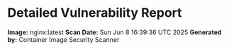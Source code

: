 # Detailed Vulnerability Report

**Image:** nginx:latest
**Scan Date:** Sun Jun  8 16:39:36 UTC 2025
**Generated by:** Container Image Security Scanner

